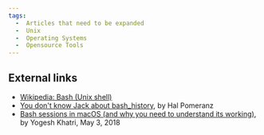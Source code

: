 ```yaml
---
tags:
  -  Articles that need to be expanded
  -  Unix
  -  Operating Systems
  -  Opensource Tools 
---
```

## External links

- [Wikipedia: Bash (Unix
  shell)](https://en.wikipedia.org/wiki/Bash_(Unix_shell))
- [You don't know Jack about
  bash_history](https://deer-run.com/users/hal/DontKnowJack-bash_history.pdf),
  by Hal Pomeranz
- [Bash sessions in macOS (and why you need to understand its
  working)](https://www.swiftforensics.com/2018/05/bash-sessions-in-macos.html),
  by Yogesh Khatri, May 3, 2018